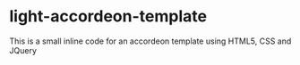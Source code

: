 # light-accordeon-template
This is a small inline code for an accordeon template using HTML5, CSS and JQuery
